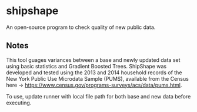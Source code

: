 # shipshape
An open-source program to check quality of new public data.

## Notes
This tool guages variances between a base and newly updated data set using basic statistics and Gradient Boosted Trees. ShipShape was developed and tested using the 2013 and 2014 household records of the New York Public Use Microdata Sample (PUMS), available from the Census here -> https://www.census.gov/programs-surveys/acs/data/pums.html.

To use, update runner with local file path for both base and new data before executing.